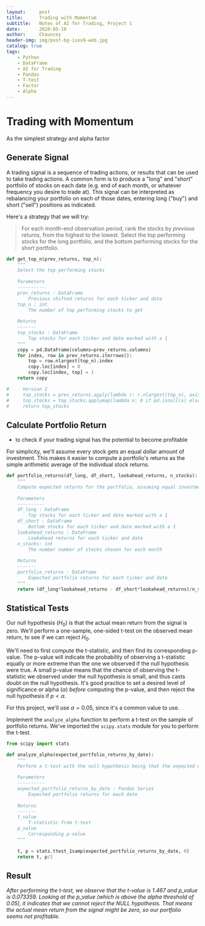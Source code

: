```yaml
---
layout:     post
title:      Trading with Momentum
subtitle:   Notes of AI for Trading, Project 1
date:       2020-05-10
author:     Chauncey
header-img: img/post-bg-isos9-web.jpg
catalog: true
tags:
    - Python
    - DataFrame
    - AI for Trading
    - Pandas
    - T-test
    - Factor
    - Alpha
---
```




# Trading with Momentum

As the simplest strategy and alpha factor

## Generate Signal

A trading signal is a sequence of trading actions, or results that can be used to take trading actions. A common form is to produce a "long" and "short" portfolio of stocks on each date (e.g. end of each month, or whatever frequency you desire to trade at). This signal can be interpreted as rebalancing your portfolio on each of those dates, entering long ("buy") and short ("sell") positions as indicated.

Here's a strategy that we will try:

> For each month-end observation period, rank the stocks by *previous* returns, from the highest to the lowest. Select the top performing stocks for the long portfolio, and the bottom performing stocks for the short portfolio.



```python
def get_top_n(prev_returns, top_n):
    """
    Select the top performing stocks
    
    Parameters
    ----------
    prev_returns : DataFrame
        Previous shifted returns for each ticker and date
    top_n : int
        The number of top performing stocks to get
    
    Returns
    -------
    top_stocks : DataFrame
        Top stocks for each ticker and date marked with a 1
    """    
    copy = pd.DataFrame(columns=prev_returns.columns)
    for index, row in prev_returns.iterrows():
        top = row.nlargest(top_n).index
        copy.loc[index] = 0
        copy.loc[index, top] = 1
    return copy

#     Version 2
#     top_stocks = prev_returns.apply(lambda r: r.nlargest(top_n), axis=1)
#     top_stocks = top_stocks.applymap(lambda x: 0 if pd.isnull(x) else 1)
#     return top_stocks

```



## Calculate Portfolio Return

-  to check if your trading signal has the potential to become profitable

For simplicity, we'll assume every stock gets an equal dollar amount of investment. This makes it easier to compute a portfolio's returns as the simple arithmetic average of the individual stock returns.

```python
def portfolio_returns(df_long, df_short, lookahead_returns, n_stocks):
    """
    Compute expected returns for the portfolio, assuming equal investment in each long/short stock.
    
    Parameters
    ----------
    df_long : DataFrame
        Top stocks for each ticker and date marked with a 1
    df_short : DataFrame
        Bottom stocks for each ticker and date marked with a 1
    lookahead_returns : DataFrame
        Lookahead returns for each ticker and date
    n_stocks: int
        The number number of stocks chosen for each month
    
    Returns
    -------
    portfolio_returns : DataFrame
        Expected portfolio returns for each ticker and date
    """
    return (df_long*lookahead_returns - df_short*lookahead_returns)/n_stocks


```

## Statistical Tests

Our null hypothesis ($H_0$) is that the actual mean return from the signal is zero. We'll perform a one-sample, one-sided t-test on the observed mean return, to see if we can reject $H_0$.

We'll need to first compute the t-statistic, and then find its corresponding p-value. The p-value will indicate the probability of observing a t-statistic equally or more extreme than the one we observed if the null hypothesis were true. A small p-value means that the chance of observing the t-statistic we observed under the null hypothesis is small, and thus casts doubt on the null hypothesis. It's good practice to set a desired level of significance or alpha ($\alpha$) _before_ computing the p-value, and then reject the null hypothesis if $p < \alpha$.

For this project, we'll use $\alpha = 0.05$, since it's a common value to use.

Implement the `analyze_alpha` function to perform a t-test on the sample of portfolio returns. We've imported the `scipy.stats` module for you to perform the t-test.

```python
from scipy import stats

def analyze_alpha(expected_portfolio_returns_by_date):
    """
    Perform a t-test with the null hypothesis being that the expected mean return is zero.
    
    Parameters
    ----------
    expected_portfolio_returns_by_date : Pandas Series
        Expected portfolio returns for each date
    
    Returns
    -------
    t_value
        T-statistic from t-test
    p_value
        Corresponding p-value
    """
    
    t, p = stats.ttest_1samp(expected_portfolio_returns_by_date, 0)
    return t, p/2
```



## Result 

*After performing the t-test, we observe that the t-value is 1.467 and p_value is 0.073359. Looking at the p_value (which is above the alpha threshold of 0.05), it indicates that we cannot reject the NULL hypothesis. That means the actual mean return from the signal might be zero, so our portfolio seems not profitable.*